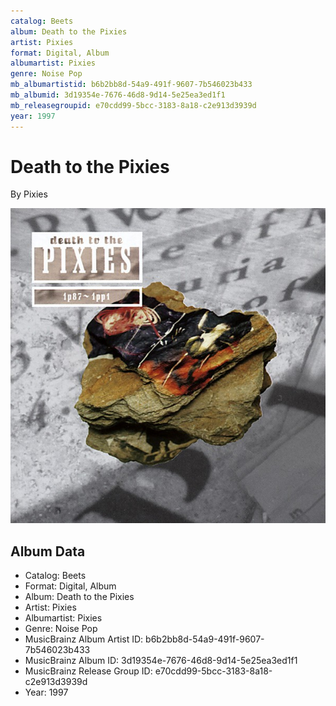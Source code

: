 ```yaml
---
catalog: Beets
album: Death to the Pixies
artist: Pixies
format: Digital, Album
albumartist: Pixies
genre: Noise Pop
mb_albumartistid: b6b2bb8d-54a9-491f-9607-7b546023b433
mb_albumid: 3d19354e-7676-46d8-9d14-5e25ea3ed1f1
mb_releasegroupid: e70cdd99-5bcc-3183-8a18-c2e913d3939d
year: 1997
---
```


# Death to the Pixies

By Pixies

![](../../assets/beetscovers/Pixies-Death_to_the_Pixies.jpg)

## Album Data

- Catalog: Beets
- Format: Digital, Album
- Album: Death to the Pixies
- Artist: Pixies
- Albumartist: Pixies
- Genre: Noise Pop
- MusicBrainz Album Artist ID: b6b2bb8d-54a9-491f-9607-7b546023b433
- MusicBrainz Album ID: 3d19354e-7676-46d8-9d14-5e25ea3ed1f1
- MusicBrainz Release Group ID: e70cdd99-5bcc-3183-8a18-c2e913d3939d
- Year: 1997

